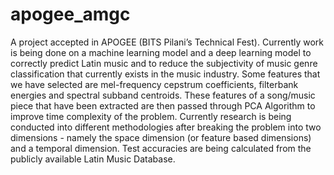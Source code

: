# apogee_amgc

A project accepted in APOGEE (BITS Pilani’s Technical Fest). Currently work is being done on a machine learning model and a deep learning model to correctly predict Latin music and to reduce the subjectivity of music genre classification that currently exists
in the music industry. Some features that we have selected are mel-frequency cepstrum coefficients, filterbank energies and spectral subband centroids. These features of a song/music piece that have been extracted are then passed through PCA Algorithm to improve time complexity of the problem. Currently research is being conducted into different methodologies after breaking the problem into two dimensions - namely the space dimension (or feature based dimensions) and a temporal dimension. Test accuracies are being calculated from the publicly available Latin Music Database.
